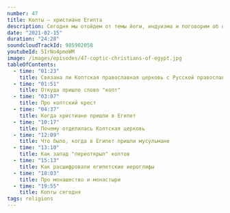 ```yaml
---
number: 47
title: Копты — христиане Египта
description: Сегодня мы отойдем от темы йоги, индуизма и поговорим об одной из самых древних христианских общин мира — коптах (христиане Египта).
date: "2021-02-15"
duration: "24:28"
soundcloudTrackId: 985902058
youtubeId: 5IrNo4pmoWM
image: /images/episodes/47-сoptic-сhristians-of-egypt.jpg
tableOfContents:
  - time: "01:23"
    title: Связана ли Коптская православная церковь с Русской православной церковью
  - time: "01:51"
    title: Откуда пришло слово "копт"
  - time: "03:07"
    title: Про коптский крест
  - time: "04:37"
    title: Когда христиане пришли в Египет
  - time: "10:17"
    title: Почему отделилась Коптская церковь
  - time: "12:09"
    title: Что было, когда в Египет пришли мусульмане
  - time: "13:10"
    title: Как запад "переоткрыл" коптов
  - time: "15:13"
    title: Как расшифровали египетские иероглифы
  - time: "18:03"
    title: Про монашество и монастыри
  - time: "19:55"
    title: Копты сегодня
tags: religions
---
```

